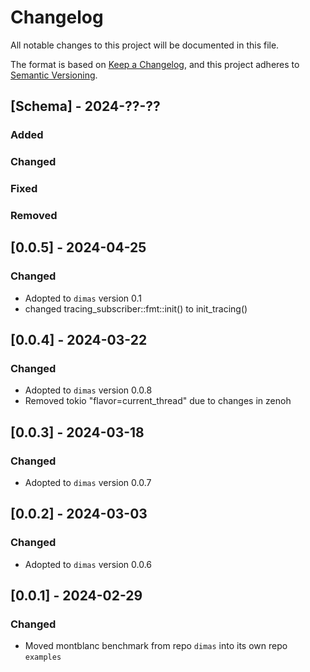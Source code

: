 # Changelog

All notable changes to this project will be documented in this file.

The format is based on [Keep a Changelog](https://keepachangelog.com/en/1.0.0/),
and this project adheres to [Semantic Versioning](https://semver.org/spec/v2.0.0.html).

## [Schema] - 2024-??-??

### Added

### Changed

### Fixed

### Removed


## [0.0.5] - 2024-04-25

### Changed
- Adopted to `dimas` version 0.1
- changed tracing_subscriber::fmt::init() to init_tracing()

## [0.0.4] - 2024-03-22

### Changed
- Adopted to `dimas` version 0.0.8
- Removed tokio "flavor=current_thread" due to changes in zenoh

## [0.0.3] - 2024-03-18

### Changed
- Adopted to `dimas` version 0.0.7


## [0.0.2] - 2024-03-03

### Changed
- Adopted to `dimas` version 0.0.6


## [0.0.1] - 2024-02-29

### Changed
- Moved montblanc benchmark from repo `dimas` into its own repo `examples`
